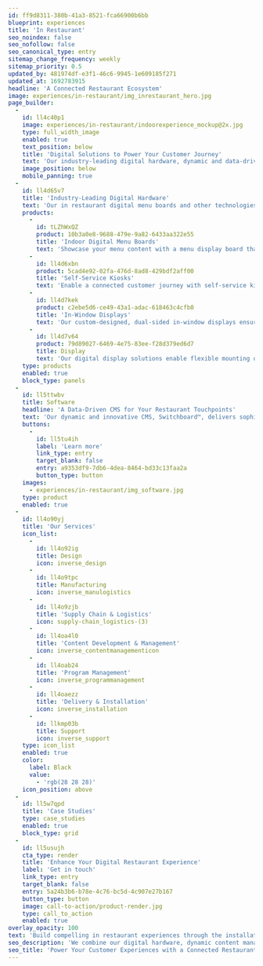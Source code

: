 ```yaml
---
id: ff9d8311-380b-41a3-8521-fca66900b6bb
blueprint: experiences
title: 'In Restaurant'
seo_noindex: false
seo_nofollow: false
seo_canonical_type: entry
sitemap_change_frequency: weekly
sitemap_priority: 0.5
updated_by: 481974df-e3f1-46c6-9945-1e609185f271
updated_at: 1692783915
headline: 'A Connected Restaurant Ecosystem'
image: experiences/in-restaurant/img_inrestaurant_hero.jpg
page_builder:
  -
    id: ll4c40p1
    image: experiences/in-restaurant/indoorexperience_mockup@2x.jpg
    type: full_width_image
    enabled: true
    text_position: below
    title: 'Digital Solutions to Power Your Customer Journey'
    text: 'Our industry-leading digital hardware, dynamic and data-driven CMS, and end-to-end services create best-in-class in restaurant experiences to drive impactful ROI for global brands.'
    image_position: below
    mobile_panning: true
  -
    id: ll4d65v7
    title: 'Industry-Leading Digital Hardware'
    text: 'Our in restaurant digital menu boards and other technologies feature in-house designed hardware and cutting-edge software to create engaging touchpoints for your customers.'
    products:
      -
        id: tLZhWxQZ
        product: 10b3a0e8-9688-479e-9a82-6433aa322e55
        title: 'Indoor Digital Menu Boards'
        text: 'Showcase your menu content with a menu display board that combines intuitive design, flexible mounting options, and leading technology to suit the in restaurant environment.'
      -
        id: ll4d6xbn
        product: 5cad4e92-02fa-476d-8ad8-429bdf2aff00
        title: 'Self-Service Kiosks'
        text: 'Enable a connected customer journey with self-service kiosks, refined to fit seamlessly into your space, keeping both your crew and customers in mind.'
      -
        id: ll4d7kek
        product: c2ebe5d6-ce49-43a1-adac-618463c4cfb0
        title: 'In-Window Displays'
        text: 'Our custom-designed, dual-sided in-window displays ensure your messaging stands out at entry and exit points.'
      -
        id: ll4d7v64
        product: 79d89027-6469-4e75-83ee-f28d379ed6d7
        title: Display
        text: 'Our digital display solutions enable flexible mounting options and orientations to suit your restaurant space and messaging goals.'
    type: products
    enabled: true
    block_type: panels
  -
    id: ll5ttwbv
    title: Software
    headline: 'A Data-Driven CMS for Your Restaurant Touchpoints'
    text: 'Our dynamic and innovative CMS, Switchboard™, delivers sophisticated integration capabilities and creates a seamless, connected customer experience across all digital touchpoints.'
    buttons:
      -
        id: ll5tu4ih
        label: 'Learn more'
        link_type: entry
        target_blank: false
        entry: a9353df9-7db6-4dea-8464-bd33c13faa2a
        button_type: button
    images:
      - experiences/in-restaurant/img_software.jpg
    type: product
    enabled: true
  -
    id: ll4o90yj
    title: 'Our Services'
    icon_list:
      -
        id: ll4o92ig
        title: Design
        icon: inverse_design
      -
        id: ll4o9tpc
        title: Manufacturing
        icon: inverse_manulogistics
      -
        id: ll4o9zjb
        title: 'Supply Chain & Logistics'
        icon: supply-chain_logistics-(3)
      -
        id: ll4oa4l0
        title: 'Content Development & Management'
        icon: inverse_contentmanagementicon
      -
        id: ll4oab24
        title: 'Program Management'
        icon: inverse_programmanagement
      -
        id: ll4oaezz
        title: 'Delivery & Installation'
        icon: inverse_installation
      -
        id: llkmp03b
        title: Support
        icon: inverse_support
    type: icon_list
    enabled: true
    color:
      label: Black
      value:
        - 'rgb(28 28 28)'
    icon_position: above
  -
    id: ll5w7qpd
    title: 'Case Studies'
    type: case_studies
    enabled: true
    block_type: grid
  -
    id: ll5usujh
    cta_type: render
    title: 'Enhance Your Digital Restaurant Experience'
    label: 'Get in touch'
    link_type: entry
    target_blank: false
    entry: 5a24b3b6-b78e-4c76-bc5d-4c907e27b167
    button_type: button
    image: call-to-action/product-render.jpg
    type: call_to_action
    enabled: true
overlay_opacity: 100
text: 'Build compelling in restaurant experiences through the installation of our digital menu boards, self-service kiosks, CMS software and peripheral solutions.'
seo_description: 'We combine our digital hardware, dynamic content management system, and end-to-end support to upgrade your in restaurant experience. Contact us today.'
seo_title: 'Power Your Customer Experiences with a Connected Restaurant Ecosystem'
---
```

